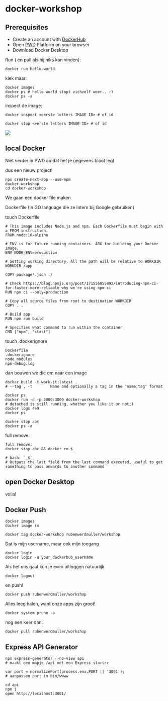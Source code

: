 # docker-workshop

## Prerequisites
- Create an account with [DockerHub](https://hub.docker.com/)
- Open [PWD](https://labs.play-with-docker.com/) Platform on your browser
- Download Docker Desktop

Run ( en pull als hij niks kan vinden):

```
docker run hello-world
```

kiek maar:
```
docker images
docker ps # hello world stopt zichzelf weer.. :)
docker ps -a
```

inspect de image:
```
docker inspect <eerste letters IMAGE ID> # of id
```

```
docker stop <eerste letters IMAGE ID> # of id
```

<!-- // run your image as container: -->
<!-- docker run -dit hello-world -->

![](https://miro.medium.com/max/3600/0*CP98BIIBgMG2K3u5.png)

## local Docker

Niet verder in PWD omdat het je gegevens bloot legt

dus een nieuw project!

```
npx create-next-app --use-npm
docker-workshop
cd docker-workshop
```

We gaan een docker file maken

Dockerfile (In GO language die ze intern bij Google gebruiken)

touch Dockerfile

```
# This image includes Node.js and npm. Each Dockerfile must begin with a FROM instruction.
FROM node:16-alpine

# ENV is for future running containers. ARG for building your Docker image.
ENV NODE_ENV=production

# Setting working directory. All the path will be relative to WORKDIR
WORKDIR /app

COPY package*.json ./

# Check https://blog.npmjs.org/post/171556855892/introducing-npm-ci-for-faster-more-reliable why we're using npm ci
RUN npm ci --only=production

# Copy all source files from root to destination WORKDIR
COPY . .

# Build app
RUN npm run build

# Specifies what command to run within the container
CMD ["npm", "start"]
```


touch .dockerignore

```
Dockerfile
.dockerignore
node_modules
npm-debug.log
```

dan bouwen we die om naar een image
```
docker build -t work-it:latest .
# --tag , -t		Name and optionally a tag in the 'name:tag' format
```

```
docker ps
docker run -d -p 3000:3000 docker-workshop
# detached is still running, whether you like it or not;)
docker logs 4e9
docker ps
```

```
docker stop abc
docker ps -a
```

full remove:

```
full remove:
docker stop abc && docker rm $_

# bash: `_$`
# Outputs the last field from the last command executed, useful to get something to pass onwards to another command
```

## open Docker Desktop

voila!


## Docker Push

```
docker images
docker image rm

docker tag docker-workshop rubenwerdmuller/workshop
```

Dat is mijn username, maar ook mijn toegang

```
docker login
docker login -u your_dockerhub_username
```

Als het mis gaat kun je even uitloggen natuurlijk

```
docker logout
```

en push!

```
docker push rubenwerdmuller/workshop
```

Alles leeg halen, want onze apps zijn groot!

```
docker system prune -a
```

nog een keer dan:

```
docker pull rubenwerdmuller/workshop
```



## Express API Generator

```
npx express-generator --no-view api
# maakt een mapje /api met een Express starter 
```

```
var port = normalizePort(process.env.PORT || '3001');
# aanpassen port in bin/wwww
```

```
cd api
npm i
open http://localhost:3001/
```

